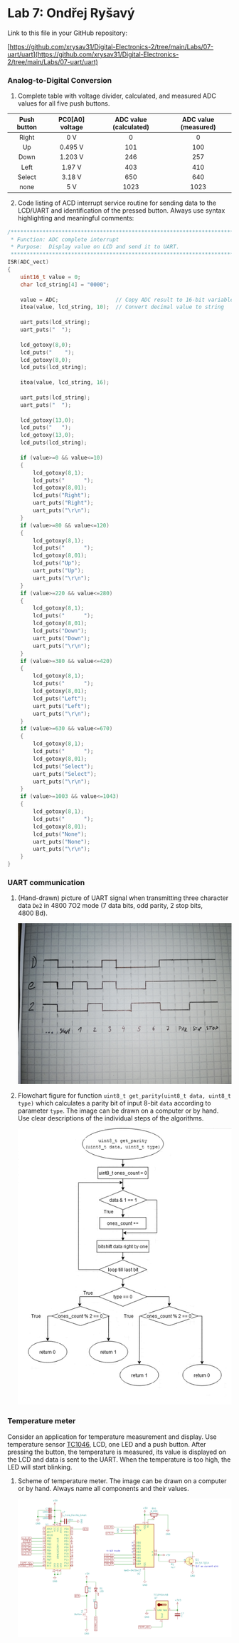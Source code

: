 # Lab 7: Ondřej Ryšavý

Link to this file in your GitHub repository:

[https://github.com/xrysav31/Digital-Electronics-2/tree/main/Labs/07-uart/uart](https://github.com/xrysav31/Digital-Electronics-2/tree/main/Labs/07-uart/uart)


### Analog-to-Digital Conversion

1. Complete table with voltage divider, calculated, and measured ADC values for all five push buttons.

  | **Push button** | **PC0[A0] voltage** | **ADC value (calculated)** | **ADC value (measured)** |
   | :-: | :-: | :-: | :-: |
   | Right  | 0&nbsp;V | 0   | 0 |
   | Up     | 0.495&nbsp;V | 101 | 100 |
   | Down   |   1.203&nbsp;V    |  246   | 257 |
   | Left   |     1.97&nbsp;V  |   403  | 410 |
   | Select |    3.18&nbsp;V   |   650  | 640 |
   | none   |   5&nbsp;V    |  1023   | 1023 |

2. Code listing of ACD interrupt service routine for sending data to the LCD/UART and identification of the pressed button. Always use syntax highlighting and meaningful comments:

```c
/**********************************************************************
 * Function: ADC complete interrupt
 * Purpose:  Display value on LCD and send it to UART.
 **********************************************************************/
ISR(ADC_vect)
{
    uint16_t value = 0;
    char lcd_string[4] = "0000";

    value = ADC;                  // Copy ADC result to 16-bit variable
    itoa(value, lcd_string, 10);  // Convert decimal value to string

    uart_puts(lcd_string);
    uart_puts("  ");

    lcd_gotoxy(8,0);
    lcd_puts("    ");
    lcd_gotoxy(8,0);
    lcd_puts(lcd_string);
    
    itoa(value, lcd_string, 16);
    
    uart_puts(lcd_string);
    uart_puts("  ");
    
    lcd_gotoxy(13,0);
    lcd_puts("   ");
    lcd_gotoxy(13,0);
    lcd_puts(lcd_string);
    
    if (value>=0 && value<=10)
    {
        lcd_gotoxy(8,1);
        lcd_puts("      ");
        lcd_gotoxy(8,01);
        lcd_puts("Right");
        uart_puts("Right");
        uart_puts("\r\n");
    }
    if (value>=80 && value<=120)
    {
        lcd_gotoxy(8,1);
        lcd_puts("      ");
        lcd_gotoxy(8,01);
        lcd_puts("Up");
        uart_puts("Up");
        uart_puts("\r\n");
    }
    if (value>=220 && value<=280)
    {
        lcd_gotoxy(8,1);
        lcd_puts("      ");
        lcd_gotoxy(8,01);
        lcd_puts("Down");
        uart_puts("Down");
        uart_puts("\r\n");
    }
    if (value>=380 && value<=420)
    {
        lcd_gotoxy(8,1);
        lcd_puts("      ");
        lcd_gotoxy(8,01);
        lcd_puts("Left");
        uart_puts("Left");
        uart_puts("\r\n");
    }
    if (value>=630 && value<=670)
    {
        lcd_gotoxy(8,1);
        lcd_puts("      ");
        lcd_gotoxy(8,01);
        lcd_puts("Select");
        uart_puts("Select");
        uart_puts("\r\n");
    }
    if (value>=1003 && value<=1043)
    {
        lcd_gotoxy(8,1);
        lcd_puts("      ");
        lcd_gotoxy(8,01);
        lcd_puts("None");
        uart_puts("None");
        uart_puts("\r\n");
    }
}
```


### UART communication

1. (Hand-drawn) picture of UART signal when transmitting three character data `De2` in 4800 7O2 mode (7 data bits, odd parity, 2 stop bits, 4800&nbsp;Bd).

   ![your figure](https://github.com/xrysav31/Digital-Electronics-2/blob/main/Labs/07-uart/uart/obr1.jpg)

2. Flowchart figure for function `uint8_t get_parity(uint8_t data, uint8_t type)` which calculates a parity bit of input 8-bit `data` according to parameter `type`. The image can be drawn on a computer or by hand. Use clear descriptions of the individual steps of the algorithms.

   ![your figure](https://github.com/xrysav31/Digital-Electronics-2/blob/main/Labs/07-uart/uart/flowchart71.png)


### Temperature meter

Consider an application for temperature measurement and display. Use temperature sensor [TC1046](http://ww1.microchip.com/downloads/en/DeviceDoc/21496C.pdf), LCD, one LED and a push button. After pressing the button, the temperature is measured, its value is displayed on the LCD and data is sent to the UART. When the temperature is too high, the LED will start blinking.

1. Scheme of temperature meter. The image can be drawn on a computer or by hand. Always name all components and their values.

   ![your figure](https://github.com/xrysav31/Digital-Electronics-2/blob/main/Labs/07-uart/uart/schema71.png)
